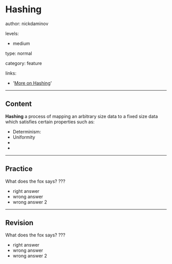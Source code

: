 # Hashing
author: nickdaminov

levels:

  - medium

type: normal

category: feature

links:

  - '[More on Hashing](https://en.wikipedia.org/wiki/Hash_function)'

---
## Content

**Hashing** a process of mapping an arbitrary size data to a fixed size data which satisfies certain properties such as:
 - Determinism:
 - Uniformity
 - 
 -


---
## Practice

What does the fox says?
???

* right answer
* wrong answer
* wrong answer 2

---
## Revision

What does the fox says?
???

* right answer
* wrong answer
* wrong answer 2
